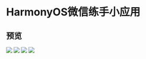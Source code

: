 # HarmonyOS微信练手小应用

## 预览

![](preview/01.png)
![](preview/02.png)
![](preview/03.png)
![](preview/04.png)